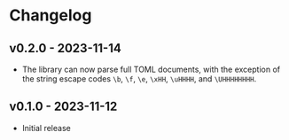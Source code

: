 # Changelog

## v0.2.0 - 2023-11-14

- The library can now parse full TOML documents, with the exception of the
  string escape codes `\b`, `\f`, `\e`, `\xHH`, `\uHHHH`, and `\UHHHHHHHH`.

## v0.1.0 - 2023-11-12

- Initial release

